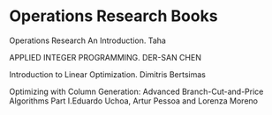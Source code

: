 # Operations Research Books

Operations Research An Introduction. Taha

APPLIED INTEGER PROGRAMMING. DER-SAN CHEN

Introduction to Linear Optimization. Dimitris Bertsimas

Optimizing with Column Generation: Advanced Branch-Cut-and-Price Algorithms Part I.Eduardo Uchoa, Artur Pessoa and Lorenza Moreno 
